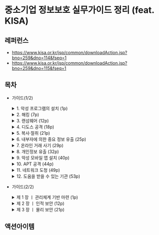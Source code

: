 # 중소기업 정보보호 실무가이드 정리 (feat. KISA)

## 레퍼런스
  - https://www.kisa.or.kr/jsp/common/downloadAction.jsp?bno=259&dno=114&fseq=1
  - https://www.kisa.or.kr/jsp/common/downloadAction.jsp?bno=259&dno=115&fseq=1
  
## 목차
  - 가이드(1/2)
    <details>
    <summary>1. 악성 프로그램의 설치 (1p)</summary>
    <div markdown="1">       

    업데이트 예정 :-p

    </div>
    </details>
    
    <details>
    <summary>2. 해킹 (7p)</summary>
    <div markdown="1">       

    업데이트 예정 :-p

    </div>
    </details>

    <details>
    <summary>3. 랜섬웨어 (12p)</summary>
    <div markdown="1">       

    업데이트 예정 :-p

    </div>
    </details>
    
    <details>
    <summary>4. 디도스 공격 (18p)</summary>
    <div markdown="1">       

    업데이트 예정 :-p

    </div>
    </details>
    
    <details>
    <summary>5. 복사·절취 (21p)</summary>
    <div markdown="1">       

    업데이트 예정 :-p

    </div>
    </details>
    
    <details>
    <summary>6. 내부자에 의한 중요 정보 유출 (25p)</summary>
    <div markdown="1">       

    업데이트 예정 :-p

    </div>
    </details>
    
    <details>
    <summary>7. 온라인 거래 사기 (29p)</summary>
    <div markdown="1">       

    업데이트 예정 :-p

    </div>
    </details>
    
    <details>
    <summary>8. 개인정보 유출 (32p)</summary>
    <div markdown="1">       

    업데이트 예정 :-p

    </div>
    </details>
    
    <details>
    <summary>9. 악성 모바일 앱 설치 (40p)</summary>
    <div markdown="1">       

    업데이트 예정 :-p

    </div>
    </details>
    
    <details>
    <summary>10. APT 공격 (44p)</summary>
    <div markdown="1">       

    업데이트 예정 :-p

    </div>
    </details>
    
    <details>
    <summary>11. 네트워크 도청 (49p)</summary>
    <div markdown="1">       

    업데이트 예정 :-p

    </div>
    </details>
    
    <details>
    <summary>12. 도움을 받을 수 있는 기관 (53p)</summary>
    <div markdown="1">       

    업데이트 예정 :-p

    </div>
    </details>

  - 가이드(2/2)

    <details>
    <summary>제 1 장 ㅣ 관리체계 기반 마련 (1p)</summary>
    <div markdown="1">       

      1. 사장님이 정보보호에 관심이 있으신가요? (2p)
      2. 정보보호를 체계적으로 하고 싶으신가요? (5p)
      3. 어떤 정보자산을 보유하고 있나요? (8p)

    </div>
    </details>
    
    <details>
    <summary>제 2 장 ㅣ 인적 보안 (12p)</summary>
    <div markdown="1">       

      4. 내부자들, 실수로 혹은 고의로 (13p)
      5. 정보보안 사고의 주요 경로, 내부자 같은 외부자들 (17p)

    </div>
    </details>  
    
    <details>
    <summary>제 3 장 ㅣ 물리 보안 (21p)</summary>
    <div markdown="1">       

      6. 우리 사무실에는 별 일 있겠어? (22p)
      7. 자체 전산실을 운영하고 있나요? (26p)
      8. 정보유출수단 1위, 휴대용 저장매체를 관리하라! (28p)

    </div>
    </details> 

## 액션아이템 



